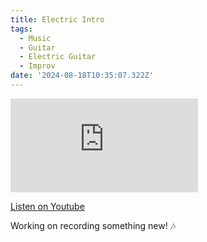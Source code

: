 ```yaml
---
title: Electric Intro
tags:
  - Music
  - Guitar
  - Electric Guitar
  - Improv
date: '2024-08-18T10:35:07.322Z'
---
```


<iframe src="https://www.youtube-nocookie.com/embed/Ow0pfjVzRRw?modestbranding=1&showinfo=0&rel=0" title="YouTube video player" frameborder="0" allow="accelerometer; autoplay; encrypted-media; gyroscope; picture-in-picture;" allowfullscreen className="youtube_video"></iframe>

[Listen on Youtube](https://youtu.be/Ow0pfjVzRRw)

Working on recording something new! 🎶
